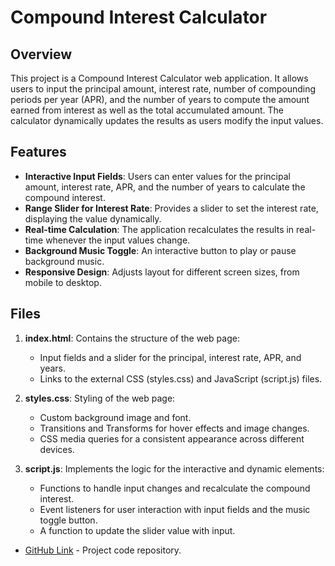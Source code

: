# Compound Interest Calculator

## Overview

This project is a Compound Interest Calculator web application. It allows users to input the principal amount, interest rate, number of compounding periods per year (APR), and the number of years to compute the amount earned from interest as well as the total accumulated amount. The calculator dynamically updates the results as users modify the input values.

## Features

- **Interactive Input Fields**: Users can enter values for the principal amount, interest rate, APR, and the number of years to calculate the compound interest.
- **Range Slider for Interest Rate**: Provides a slider to set the interest rate, displaying the value dynamically.
- **Real-time Calculation**: The application recalculates the results in real-time whenever the input values change.
- **Background Music Toggle**: An interactive button to play or pause background music.
- **Responsive Design**: Adjusts layout for different screen sizes, from mobile to desktop.


## Files

1. **index.html**: Contains the structure of the web page:
   - Input fields and a slider for the principal, interest rate, APR, and years.
   - Links to the external CSS (styles.css) and JavaScript (script.js) files.

2. **styles.css**: Styling of the web page:
   - Custom background image and font.
   - Transitions and Transforms for hover effects and image changes.
   - CSS media queries for a consistent appearance across different devices.

3. **script.js**: Implements the logic for the interactive and dynamic elements:
   - Functions to handle input changes and recalculate the compound interest.
   - Event listeners for user interaction with input fields and the music toggle button.
   - A function to update the slider value with input.

- [GitHub Link](https://github.com/DabSquadLeader/compound-interest-calculator) - Project code repository.
